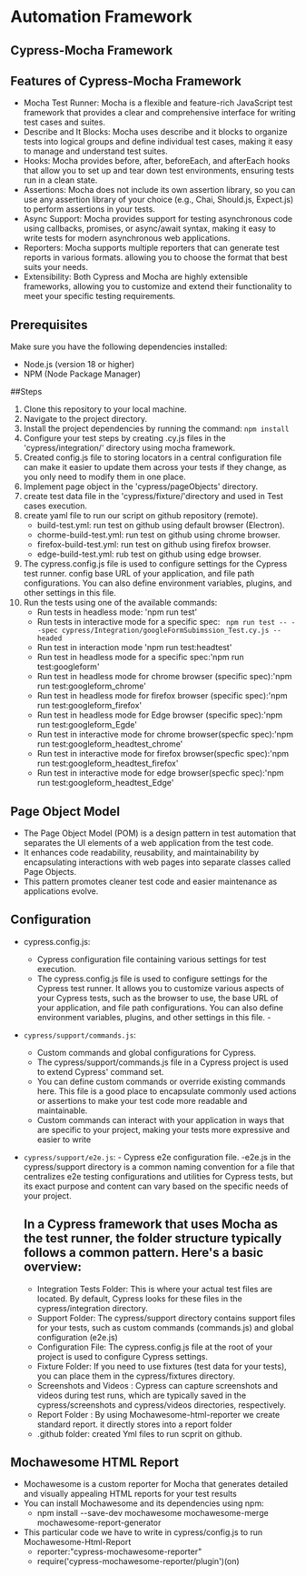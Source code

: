 # Automation Framework

## Cypress-Mocha Framework

## Features of Cypress-Mocha Framework
- Mocha Test Runner: Mocha is a flexible and feature-rich JavaScript test framework that provides a clear and comprehensive interface for writing test cases and suites.
- Describe and It Blocks: Mocha uses describe and it blocks to organize tests into logical groups and define individual test cases, making it easy to manage and understand test suites.
- Hooks: Mocha provides before, after, beforeEach, and afterEach hooks that allow you to set up and tear down test environments, ensuring tests run in a clean state.
- Assertions: Mocha does not include its own assertion library, so you can use any assertion library of your choice (e.g., Chai, Should.js, Expect.js) to perform assertions in your tests.
- Async Support: Mocha provides support for testing asynchronous code using callbacks, promises, or async/await syntax, making it easy to write tests for modern asynchronous web applications.
- Reporters: Mocha supports multiple reporters that can generate test reports in various formats. allowing you to choose the format that best suits your needs.
- Extensibility: Both Cypress and Mocha are highly extensible frameworks, allowing you to customize and extend their functionality to meet your specific testing requirements.

## Prerequisites

Make sure you have the following dependencies installed:

- Node.js (version 18 or higher)
- NPM (Node Package Manager)

##Steps

1. Clone this repository to your local machine.
2. Navigate to the project directory.
3. Install the project dependencies by running the command: `npm install`
4. Configure your test steps by creating .cy.js files in the 'cypress/integration/' directory using mocha framework.
5. Created config.js file to storing locators in a central configuration file can make it easier to update them across your tests if they change, as you only need to modify them in one place.
6. Implement page object in the 'cypress/pageObjects' directory.
7. create test data file in the 'cypress/fixture/'directory and used in Test cases execution.
8. create yaml file to run our script on github repository (remote).
   - build-test.yml: run test on github using default browser (Electron).
   - chorme-build-test.yml: run test on github using chrome browser.
   - firefox-build-test.yml: run test on github using firefox browser.
   - edge-build-test.yml: rub test on github using edge browser.
9. The cypress.config.js file is used to configure settings for the Cypress test runner. config base URL of your application, and file path configurations. You can also define environment variables, plugins, and other settings in this file.
10. Run the tests using one of the available commands:
     - Run tests in headless mode: 'npm run test'
     - Run tests in interactive mode for a specific spec: ` npm run test -- --spec cypress/Integration/googleFormSubimssion_Test.cy.js --headed`
     - Run test in interaction mode 'npm run test:headtest'
     - Run test in headless mode for a specific spec:'npm run test:googleform'
     - Run test in headless mode for chrome browser (specific spec):'npm run test:googleform_chrome'
     - Run test in headless mode for firefox browser (specific spec):'npm run test:googleform_firefox'
     - Run test in headless mode for Edge browser (specific spec):'npm run test:googleform_Egde'
     - Run test in interactive mode for chrome browser(specfic spec):'npm run test:googleform_headtest_chrome'
     - Run test in interactive mode for firefox browser(specfic spec):'npm run test:googleform_headtest_firefox'
     - Run test in interactive mode for edge browser(specfic spec):'npm run test:googleform_headtest_Edge'

## Page Object Model
  - The Page Object Model (POM) is a design pattern in test automation that separates the UI elements of a web application from the test code. 
  - It enhances code readability, reusability, and maintainability by encapsulating interactions with web pages into separate classes called Page Objects.
  - This pattern promotes cleaner test code and easier maintenance as applications evolve.
     
## Configuration
-  cypress.config.js:
     - Cypress configuration file containing various settings for test execution.
     - The cypress.config.js file is used to configure settings for the Cypress test runner. It allows you to customize various aspects of your Cypress tests, such as the browser to use, the base URL of your 
       application, and file path configurations. You can also define environment variables, plugins, and other settings in this file.
                      -
- `cypress/support/commands.js`:
    - Custom commands and global configurations for Cypress.
    - The cypress/support/commands.js file in a Cypress project is used to extend Cypress' command set.
    -  You can define custom commands or override existing commands here. This file is a good place to encapsulate  commonly used actions or assertions to make your test code more readable and maintainable.
    - Custom commands can interact with your application in ways that are specific to your project, making your tests  more expressive and easier to write

- `cypress/support/e2e.js`:
      - Cypress e2e configuration file.
      -e2e.js in the cypress/support directory is a common naming convention for a file that centralizes e2e testing configurations and utilities for Cypress tests, but its 
       exact purpose and content can vary based on the specific needs of your project.

  ## In a Cypress framework that uses Mocha as the test runner, the folder structure typically follows a common pattern. Here's a basic overview:

     - Integration Tests Folder: This is where your actual test files are located. By default, Cypress looks for these files in the cypress/integration directory.
     - Support Folder: The cypress/support directory contains support files for your tests, such as custom commands (commands.js) and global configuration (e2e.js)
     - Configuration File: The cypress.config.js file at the root of your project is used to configure Cypress settings.
     - Fixture Folder: If you need to use fixtures (test data for your tests), you can place them in the cypress/fixtures directory.
     - Screenshots and Videos : Cypress can capture screenshots and videos during test runs, which are typically saved in the cypress/screenshots and cypress/videos 
       directories, respectively.
     - Report Folder : By using Mochawesome-html-reporter we create standard report. it directly stores into a report folder
     - .github folder: created Yml files to run scprit on github.

## Mochawesome HTML Report
- Mochawesome is a custom reporter for Mocha that generates detailed and visually appealing HTML reports for your test results
- You can install Mochawesome and its dependencies using npm:
   - npm install --save-dev mochawesome mochawesome-merge mochawesome-report-generator
- This particular code we have to write in cypress/config.js to run Mochawesome-Html-Report
   - reporter:"cypress-mochawesome-reporter"   
   - require('cypress-mochawesome-reporter/plugin')(on)

  


